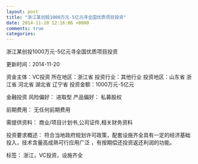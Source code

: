 ```yaml
---
layout: post
title: "浙江某创投1000万元-5亿元寻全国优质项目投资"
date: 2014-11-20 12:16:06 +0800
comments: true
categories: 
---
```

浙江某创投1000万元-5亿元寻全国优质项目投资



更新时间：2014-11-20

资金主体：VC投资
所在地区：浙江省
投资行业：其他行业
投资地区：山东省 浙江省 河北省 湖北省 辽宁省
投资金额：1000万元-5亿元

金融投资
风险偏好：
                            进取型 
                                                                                产品偏好：
                            私募股权

前期费用：
无任何前期费用

需提供资料：
商业/项目计划书,公司证件,相关财务资料

投资要求概述：
符合当地政府规划许可政策，配套设施齐全具有一定的经济基础投入，技术含量高成熟可行应用广泛 ，有按期偿还投资返还利润的功能。

标签：
浙江，VC投资，设施齐全

